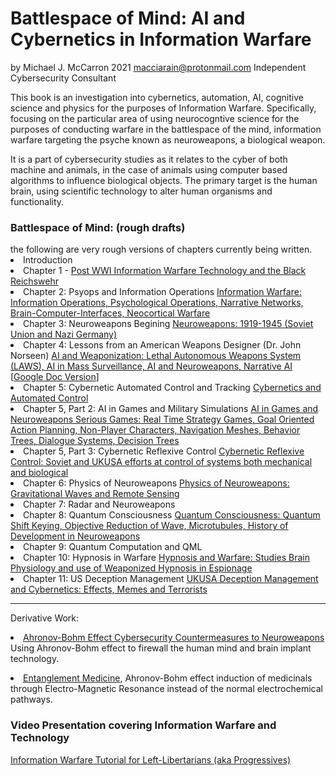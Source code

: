 # Battlespace of Mind: AI and Cybernetics in Information Warfare
by Michael J. McCarron 2021 macciarain@protonmail.com
Independent Cybersecurity Consultant

This book is an investigation into cybernetics, automation, AI, cognitive science and physics for the purposes of Information Warfare. Specifically, focusing on the particular area of using neurocogntive science for the purposes of conducting warfare in the battlespace of the mind, information warfare targeting the psyche known as neuroweapons, a biological weapon.

It is a part of cybersecurity studies as it relates to the cyber of both machine and animals, in the case of animals using computer based algorithms to influence biological objects.  The primary target is the human brain, using scientific technology to alter human organisms and functionality.

<h3>Battlespace of Mind: (rough drafts)</h3>
the following are very rough versions of chapters currently being written.

<li>Introduction</li>

<li>Chapter 1 - <a href="https://github.com/autonomous019/Battlespace-of-Mind/blob/master/Chapter%201%20-%20German%20Military%20Intelligence%20WW1%20to%20WW2.odt">Post WWI Information Warfare Technology and the Black Reichswehr</a></li>

<li>Chapter 2: Psyops and Information Operations <a href="https://github.com/autonomous019/Battlespace-of-Mind/blob/master/Chapter%202%20-%20Psyops%20and%20Information%20Operations.odt?raw=true"> Information Warfare: Information Operations, Psychological Operations, Narrative Networks, Brain-Computer-Interfaces, Neocortical Warfare</a></li>

<li>Chapter 3: Neuroweapons Begining <a href="https://github.com/autonomous019/Battlespace-of-Mind/blob/master/Chapter%203%20-%20Neuroweapons.odt?raw=true">Neuroweapons: 1919-1945 (Soviet Union and Nazi Germany)</a></li>


<li>Chapter 4: Lessons from an American Weapons Designer (Dr. John Norseen) <a href="https://github.com/autonomous019/Battlespace-of-Mind/blob/master/Chapter%204%20-%20Lessons%20from%20an%20American%20Weapons%20Designer.odt?raw=true">AI and Weaponization: Lethal Autonomous Weapons System (LAWS), AI in Mass Surveillance, AI and Neuroweapons, Narrative AI</a></li> [<a href="https://docs.google.com/document/d/1Bh-vkjz47TWVdx9CV2m6TvHokJAvhdlsarffWUMkEoY">Google Doc Version</a>]

<li>Chapter 5: Cybernetic Automated Control and Tracking <a href="https://github.com/autonomous019/Battlespace-of-Mind/blob/master/Chapter%205-%20Automated%20Control%20and%20Tracking.odt?raw=true">Cybernetics and Automated Control</a></li>
  
<li>Chapter 5, Part 2: AI in Games and Military Simulations <a href="https://github.com/autonomous019/Battlespace-of-Mind/blob/master/Chapter%205%20-%20%20AI%20Overview.odt?raw=true">AI in Games and Neuroweapons Serious Games: Real Time Strategy Games, Goal Oriented Action Planning, Non-Player Characters, Navigation Meshes, Behavior Trees, Dialogue Systems, Decision Trees</a></li>

<li>Chapter 5, Part 3: Cybernetic Reflexive Control <a href="https://github.com/autonomous019/Battlespace-of-Mind/blob/master/Chapter%205c%20Reflexive%20Control.odt?raw=true">Cybernetic Reflexive Control: Soviet and UKUSA efforts at control of systems both mechanical and biological</a></li>

<li>Chapter 6: Physics of Neuroweapons <a href="https://github.com/autonomous019/Battlespace-of-Mind/blob/master/Chapter%206%20-%20Physics%20of%20Neuroweapons.odt?raw=true">Physics of Neuroweapons: Gravitational Waves and Remote Sensing</a></li>

<li>Chapter 7: Radar and Neuroweapons</li>

<li>Chapter 8: Quantum Consciousness <a href="https://github.com/autonomous019/Battlespace-of-Mind/blob/master/Chapter%208%20-%20Quantum%20Consciousness.odt?raw=true">Quantum Consciousness: Quantum Shift Keying, Objective Reduction of Wave, Microtubules, History of Development in Neuroweapons</a></li>

<li>Chapter 9: Quantum Computation and QML</li>

<li>Chapter 10: Hypnosis in Warfare <a href="https://github.com/autonomous019/Battlespace-of-Mind/blob/master/Chapter%2010%20-%20Hypnosis%20in%20Warfare.odt?raw=true">Hypnosis and Warfare: Studies Brain Physiology and use of Weaponized Hypnosis in Espionage</a></li>

<li>Chapter 11: US Deception Management <a href="https://github.com/autonomous019/Battlespace-of-Mind/blob/master/Chapter%2011-%20US%20Deception%20Management.odt?raw=true">UKUSA Deception Management and Cybernetics: Effects, Memes and Terrorists</a></li>


<hr>



Derivative Work:  <li><a href="https://github.com/autonomous019/ahronov-bohm-cybersecurity">Ahronov-Bohm Effect Cybersecurity Countermeasures to Neuroweapons</a> Using Ahronov-Bohm effect to firewall the human mind and brain implant technology.</li>

<li><a href="https://github.com/autonomous019/entanglement-medicine">Entanglement Medicine</a>, Ahronov-Bohm effect induction of medicinals through Electro-Magnetic Resonance instead of the normal electrochemical pathways. 



 
<P>
  <h3>Video Presentation covering Information Warfare and Technology</h3>
  
<a href="https://www.youtube.com/playlist?list=PLnRK_n3FKKrBNgs8kbQMdpz-3wbTQr28k">Information Warfare Tutorial for Left-Libertarians (aka Progressives)</a>

